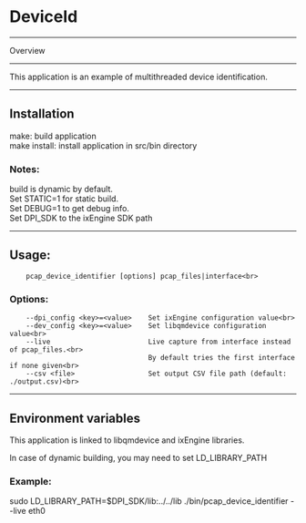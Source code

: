 # DeviceId

************************************************************************
Overview
************************************************************************
This application is an example of multithreaded device identification.<br>

************************************************************************
## Installation

make: build application<br>
make install: install application in src/bin directory<br>

### Notes:
build is dynamic by default.<br>
Set STATIC=1 for static build.<br>
Set DEBUG=1 to get debug info.<br>
Set DPI_SDK to the ixEngine SDK path<br>

************************************************************************
## Usage:
        pcap_device_identifier [options] pcap_files|interface<br>

### Options:
        --dpi_config <key>=<value>    Set ixEngine configuration value<br>
        --dev_config <key>=<value>    Set libqmdevice configuration value<br>
        --live                        Live capture from interface instead of pcap_files.<br>
                                      By default tries the first interface if none given<br>
        --csv <file>                  Set output CSV file path (default: ./output.csv)<br>


************************************************************************
## Environment variables

This application is linked to libqmdevice and ixEngine libraries.<br>

In case of dynamic building, you may need to set LD_LIBRARY_PATH<br>

### Example:
sudo LD_LIBRARY_PATH=$DPI_SDK/lib:../../lib  ./bin/pcap_device_identifier --live eth0<br>
